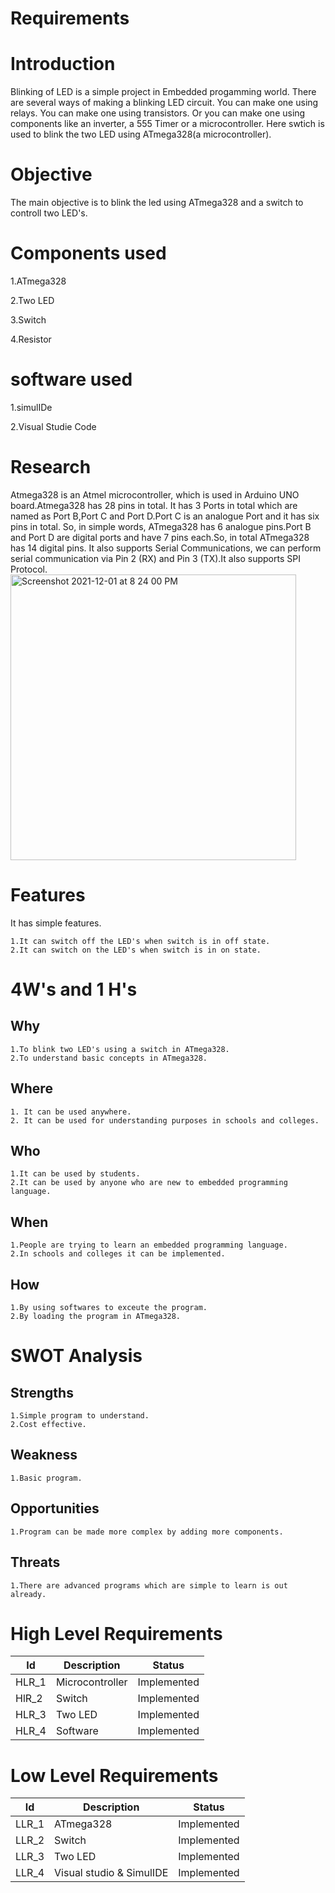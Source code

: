 # Requirements
# Introduction
Blinking of LED is a simple project in Embedded progamming world. There are several ways of making a blinking LED circuit. You can make one using relays. You can        make one using transistors. Or you can make one using components like an inverter, a 555 Timer or a microcontroller. Here swtich is used to blink the two LED using  ATmega328(a microcontroller).
# Objective
The main objective is to blink the led using ATmega328 and a switch to controll two LED's.
# Components used
1.ATmega328   

2.Two LED 

3.Switch

4.Resistor
# software used
1.simulIDe

2.Visual Studie Code
# Research
Atmega328 is an Atmel microcontroller, which is used in Arduino UNO board.Atmega328 has 28 pins in total. It has 3 Ports in total which are named as Port B,Port  C and Port D.Port C is an analogue Port and it has six pins in total. So, in simple words, ATmega328 has 6 analogue pins.Port B and Port D are digital ports and have 7 pins each.So, in total ATmega328 has 14 digital pins. It also supports Serial Communications, we can perform serial communication via Pin  2 (RX) and Pin 3 (TX).It also supports SPI Protocol.
<img width="457" alt="Screenshot 2021-12-01 at 8 24 00 PM" src="https://user-images.githubusercontent.com/94396238/144258251-fbeb07e4-0d7f-4378-ab41-bc5fb1c4a8f7.png">
# Features
It has simple features.
       
    1.It can switch off the LED's when switch is in off state.
    2.It can switch on the LED's when switch is in on state.
# 4W's and 1 H's
## Why
    1.To blink two LED's using a switch in ATmega328.
    2.To understand basic concepts in ATmega328.
## Where
    1. It can be used anywhere.
    2. It can be used for understanding purposes in schools and colleges.
## Who
    1.It can be used by students.
    2.It can be used by anyone who are new to embedded programming language.
## When
    1.People are trying to learn an embedded programming language.
    2.In schools and colleges it can be implemented.
## How
    1.By using softwares to exceute the program.
    2.By loading the program in ATmega328.
# SWOT Analysis
## Strengths
    1.Simple program to understand.
    2.Cost effective.
## Weakness
    1.Basic program.
## Opportunities
    1.Program can be made more complex by adding more components.
## Threats
    1.There are advanced programs which are simple to learn is out already.
# High Level Requirements
| Id    	| Description     	| Status      	|
|-------	|-----------------	|-------------	|
| HLR_1 	| Microcontroller 	| Implemented 	|
| HlR_2 	| Switch          	| Implemented 	|
| HLR_3 	| Two LED         	| Implemented 	|
| HLR_4 	| Software        	| Implemented 	|
# Low Level Requirements
| Id    	| Description              	| Status      	|
|-------	|--------------------------	|-------------	|
| LLR_1 	| ATmega328                	| Implemented 	|
| LLR_2 	| Switch                  	| Implemented 	|
| LLR_3 	| Two LED                  	| Implemented 	|
| LLR_4 	| Visual studio & SimulIDE 	| Implemented 	|
